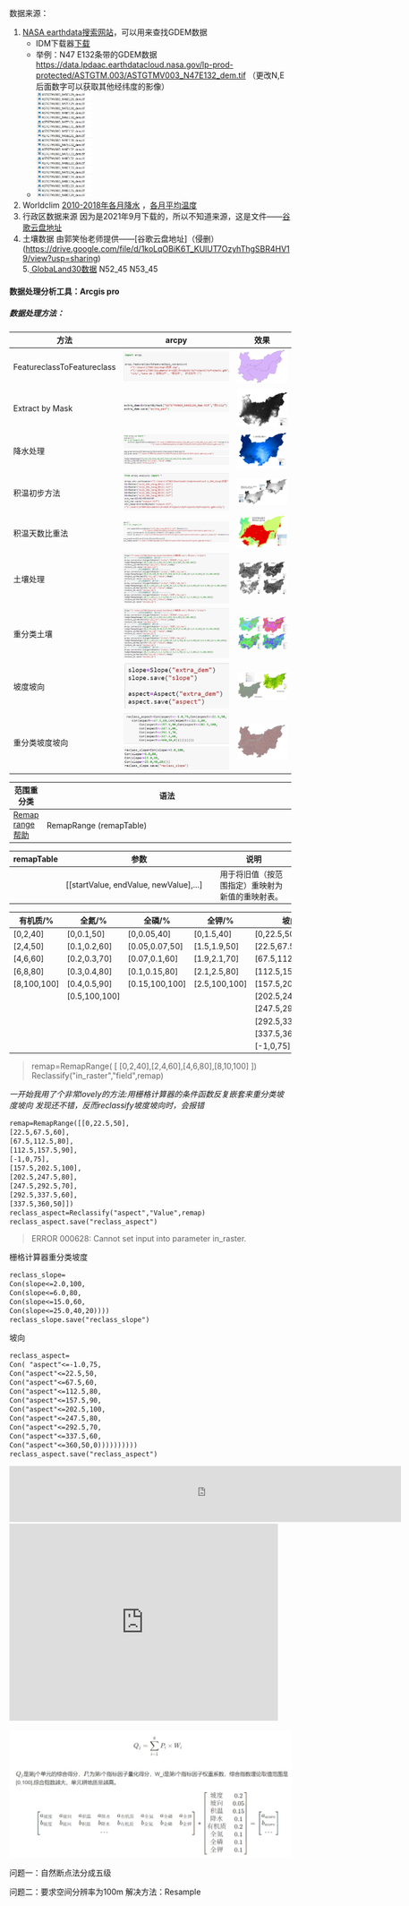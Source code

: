 

 数据来源：


1. [NASA earthdata搜索网站](https://search.earthdata.nasa.gov/search/)，可以用来查找GDEM数据
   - IDM下载器[下载](https://www.internetdownloadmanager.cn/download)
   - 举例：N47 E132条带的GDEM数据 https://data.lpdaac.earthdatacloud.nasa.gov/lp-prod-protected/ASTGTM.003/ASTGTMV003_N47E132_dem.tif
      （更改N,E后面数字可以获取其他经纬度的影像）
    - <img src="/image/GDEM.jpg" width=100/> 
2. Worldclim
  [2010-2018年各月降水](https://data.biogeo.ucdavis.edu/data/worldclim/v2.1/base/wc2.1_30s_prec.zip) ，[各月平均温度](https://data.biogeo.ucdavis.edu/data/worldclim/v2.1/base/wc2.1_30s_tavg.zip)
3. 行政区数据来源 
  因为是2021年9月下载的，所以不知道来源，这是文件——[谷歌云盘地址](
  https://drive.google.com/file/d/1ckfxhP74KSR9q2N1sR2lSATJIzFOWfLs/view?usp=sharing)
4. 土壤数据
  由郭笑怡老师提供——[谷歌云盘地址]（侵删）(https://drive.google.com/file/d/1koLqOBiK6T_KUlUT7OzyhThgSBR4HV19/view?usp=sharing)  
5.[ GlobaLand30数据](http://www.globallandcover.com/)
  N52_45
  N53_45  
  
#### 数据处理分析工具：Arcgis pro

##### 数据处理方法：
<style>
table th:first-of-type {
    width:1pt;
}
table th:nth-of-type(2) {
    width: 400pt;
}
table th:nth-of-type(3) {
    width: 200pt;
}
</style>
| 方法                       | arcpy                                                                | 效果                                                                       |
| -------------------------- | -------------------------------------------------------------------- | -------------------------------------------------------------------------- |
| FeatureclassToFeatureclass | ![fea](/image/feature.jpg)                                           | ![tupian](/image/feature7.jpg)                                             |
| Extract by Mask            | ![m](/image/dem%E5%8C%BA%E5%9F%9F.jpg)                               | ![dem](/image/ext_dem.jpg)                                                 |
| 降水处理                   | ![prep](/image/%E9%99%8D%E6%B0%B4%E5%A4%84%E7%90%86.jpg)             | ![al_prep](/image/allprep.jpg)                                             |
| 积温初步方法               | ![yanmo](/image/%E7%A7%AF%E6%B8%A91.jpg)                             | ![jiwen3](/image/%E7%A7%AF%E6%B8%A93.jpg)                                  |
| 积温天数比重法             | ![caij](/image/%E7%A7%AF%E6%B8%A92.jpg)                              | ![jiwen](/image/reclass_jiwen.jpg)                                         |
| 土壤处理                   | ![Nraster](/image/%E9%87%8D%E5%88%86%E7%B1%BB%E5%9C%9F%E5%A3%A4.jpg) | ![soi](/image/soil_pro.jpg)                                                |
| 重分类土壤                 | ![soil](/image/%E9%87%8D%E5%88%86%E7%B1%BB%E5%9C%9F%E5%A3%A4.jpg)    | ![cfltr](/image/soil_reclas.jpg)                                           |
| 坡度坡向                   | ![pos](/image/%E5%9D%A1%E5%BA%A6%E5%9D%A1%E5%90%91.jpg)              | ![podu](/image/%E5%9C%B0%E5%9B%BE%E4%BB%A3%E6%95%B0%E5%9D%A1%E5%BA%A6.jpg) |
| 重分类坡度坡向             | ![po](/image/%E9%87%8D%E5%88%86%E7%B1%BB%E5%9D%A1.jpg)               | ![asp](/image/aspect.jpg)                                                  |



    

| 范围重分类                                                                                                                  | **语法**                |
| --------------------------------------------------------------------------------------------------------------------------- | ----------------------- |
| [Remap range帮助](https://pro.arcgis.com/zh-cn/pro-app/2.8/arcpy/spatial-analyst/an-overview-of-transformation-classes.htm) | RemapRange (remapTable) |


| remapTable | 参数                                   | 说明                                             |
| ---------- | -------------------------------------- | ------------------------------------------------ |
|            | [[startValue, endValue, newValue],...] | 用于将旧值（按范围指定）重映射为新值的重映射表。 |

| 有机质/%    | 全氮/%        | 全磷/%         | 全钾/%        | 坡向              | 坡度       | 积温           | 降水           |
| ----------- | ------------- | -------------- | ------------- | ----------------- | ---------- | -------------- | -------------- |
| [0,2,40]    | [0,0.1,50]    | [0,0.05,40]    | [0,1.5,40]    | [0,22.5,50]       | [0,2,100]  | [0,2000,10]    | [0,450,70]     |
| [2,4,50]    | [0.1,0.2,60]  | [0.05,0.07,50] | [1.5,1.9,50]  | [22.5,67.5,60]    | [2,6,80]   | [2000,2200,30] | [450,500,80]   |
| [4,6,60]    | [0.2,0.3,70]  | [0.07,0.1,60]  | [1.9,2.1,70]  | [67.5,112.5,80]   | [6,15,60]  | [2200,2400,50] | [500,550,90]   |
| [6,8,80]    | [0.3,0.4,80]  | [0.1,0.15,80]  | [2.1,2.5,80]  | [112.5,157.5,90]  | [15,25,40] | [2400,2600,70] | [550,1000,100] |
| [8,100,100] | [0.4,0.5,90]  | [0.15,100,100] | [2.5,100,100] | [157.5,202.5,100] | [25,90,0]  | [2600,4000,90] |
|             | [0.5,100,100] |                |               | [202.5,247.5,80]  |            |
|             |               |                |               | [247.5,292.5,70]  |
|             |               |                |               | [292.5,337.5,60]  |
|             |               |                |               | [337.5,360,50]    |
|             |               |                |               | [-1,0,75]         |




>remap=RemapRange( [ [0,2,40],[2,4,60],[4,6,80],[8,10,100] ])
Reclassify("in_raster","field",remap)

_一开始我用了个非常lovely的方法:用栅格计算器的条件函数反复嵌套来重分类坡度坡向  发现还不错，反而reclassify坡度坡向时，会报错_
```
remap=RemapRange([[0,22.5,50],
[22.5,67.5,60],
[67.5,112.5,80],
[112.5,157.5,90],
[-1,0,75],
[157.5,202.5,100],
[202.5,247.5,80],
[247.5,292.5,70],
[292.5,337.5,60],
[337.5,360,50]])         
reclass_aspect=Reclassify("aspect","Value",remap)
reclass_aspect.save("reclass_aspect")
```
>ERROR 000628: Cannot set input into parameter in_raster.

栅格计算器重分类坡度
```
reclass_slope=
Con(slope<=2.0,100,
Con(slope<=6.0,80,
Con(slope<=15.0,60,
Con(slope<=25.0,40,20))))
reclass_slope.save("reclass_slope")
```
坡向
```
reclass_aspect=
Con( "aspect"<=-1.0,75,
Con("aspect"<=22.5,50,
Con("aspect"<=67.5,60,
Con("aspect"<=112.5,80,
Con("aspect"<=157.5,90,
Con("aspect"<=202.5,100,
Con("aspect"<=247.5,80,
Con("aspect"<=292.5,70,
Con("aspect"<=337.5,60,
Con("aspect"<=360,50,0))))))))))
reclass_aspect.save("reclass_aspect")
```
<iframe src="https://saaavsaaa.github.io/jax/t.html?a=%24%24%20J%28%5Ctheta%29%3D%5Csqrt%7B%5Cfrac%7B1%7D%7BN%7D%5Csum_%7Bi%3D1%7D%5E%7BN%7D%7B%28h_%5Ctheta%28x_i%29-y_i%29%5E2%7D%7D%20%24%24" height="100px" width="700px" frameborder="0" scrolling="no"> </iframe>


 <iframe src="https://giphy.com/embed/MCy7VesCtL2ZzPoSAI" width="480" height="352" frameBorder="0" class="giphy-embed" allowFullScreen></iframe>
 
 ![imath](/image/%E5%B1%8F%E5%B9%95%E6%88%AA%E5%9B%BE%202022-04-29%20172047.jpg)





问题一：自然断点法分成五级




问题二：要求空间分辨率为100m
解决方法：Resample